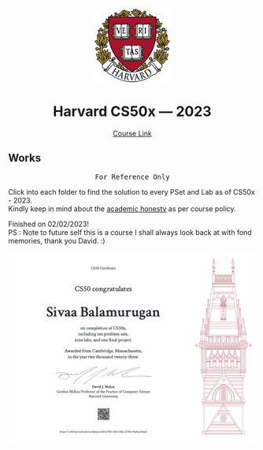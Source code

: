 # <br>
<p align="center">
<img src="./images/H.png" alt="logo" height="150"/>
</p>

<h1 align="center">
Harvard CS50x — 2023
</h1>

<p align="center">
  <a href="https://cs50.harvard.edu/x/2023/">Course Link</a>
</p>


## Works

<pre align="center">
For Reference Only
</pre>

Click into each folder to find the solution to every PSet and Lab as of CS50x - 2023. 
<br>Kindly keep in mind about the <a href="https://cs50.harvard.edu/x/2023/honesty/">academic honesty</a> as per course policy. 

Finished on 02/02/2023!
<br>PS : Note to future self this is a course I shall always look back at with fond memories, thank you David. :)

<p align="center">
<a href="" target="_blank">
<img src="./images/Certificate.png" alt="" />
</a>
</p>
